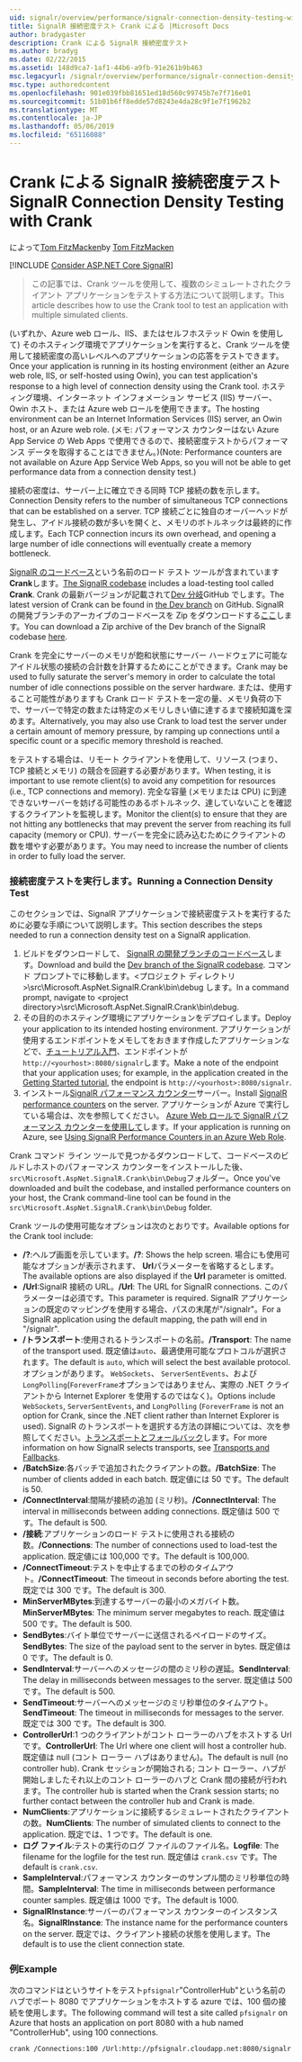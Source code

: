 ```yaml
---
uid: signalr/overview/performance/signalr-connection-density-testing-with-crank
title: SignalR 接続密度テスト Crank による |Microsoft Docs
author: bradygaster
description: Crank による SignalR 接続密度テスト
ms.author: bradyg
ms.date: 02/22/2015
ms.assetid: 148d9ca7-1af1-44b6-a9fb-91e261b9b463
msc.legacyurl: /signalr/overview/performance/signalr-connection-density-testing-with-crank
msc.type: authoredcontent
ms.openlocfilehash: 901e039fbb81651ed18d560c99745b7e7f716e01
ms.sourcegitcommit: 51b01b6ff8edde57d8243e4da28c9f1e7f1962b2
ms.translationtype: MT
ms.contentlocale: ja-JP
ms.lasthandoff: 05/06/2019
ms.locfileid: "65116088"
---
```

# <a name="signalr-connection-density-testing-with-crank"></a><span data-ttu-id="c1457-103">Crank による SignalR 接続密度テスト</span><span class="sxs-lookup"><span data-stu-id="c1457-103">SignalR Connection Density Testing with Crank</span></span>

<span data-ttu-id="c1457-104">によって[Tom FitzMacken](https://github.com/tfitzmac)</span><span class="sxs-lookup"><span data-stu-id="c1457-104">by [Tom FitzMacken](https://github.com/tfitzmac)</span></span>

[!INCLUDE [Consider ASP.NET Core SignalR](~/includes/signalr/signalr-version-disambiguation.md)]

> <span data-ttu-id="c1457-105">この記事では、Crank ツールを使用して、複数のシミュレートされたクライアント アプリケーションをテストする方法について説明します。</span><span class="sxs-lookup"><span data-stu-id="c1457-105">This article describes how to use the Crank tool to test an application with multiple simulated clients.</span></span>

<span data-ttu-id="c1457-106">(いずれか、Azure web ロール、IIS、またはセルフホステッド Owin を使用して) そのホスティング環境でアプリケーションを実行すると、Crank ツールを使用して接続密度の高いレベルへのアプリケーションの応答をテストできます。</span><span class="sxs-lookup"><span data-stu-id="c1457-106">Once your application is running in its hosting environment (either an Azure web role, IIS, or self-hosted using Owin), you can test application's response to a high level of connection density using the Crank tool.</span></span> <span data-ttu-id="c1457-107">ホスティング環境、インターネット インフォメーション サービス (IIS) サーバー、Owin ホスト、または Azure web ロールを使用できます。</span><span class="sxs-lookup"><span data-stu-id="c1457-107">The hosting environment can be an Internet Information Services (IIS) server, an Owin host, or an Azure web role.</span></span> <span data-ttu-id="c1457-108">(メモ: パフォーマンス カウンターはない Azure App Service の Web Apps で使用できるので、接続密度テストからパフォーマンス データを取得することはできません。)</span><span class="sxs-lookup"><span data-stu-id="c1457-108">(Note: Performance counters are not available on Azure App Service Web Apps, so you will not be able to get performance data from a connection density test.)</span></span>

<span data-ttu-id="c1457-109">接続の密度は、サーバー上に確立できる同時 TCP 接続の数を示します。</span><span class="sxs-lookup"><span data-stu-id="c1457-109">Connection Density refers to the number of simultaneous TCP connections that can be established on a server.</span></span> <span data-ttu-id="c1457-110">TCP 接続ごとに独自のオーバーヘッドが発生し、アイドル接続の数が多いを開くと、メモリのボトルネックは最終的に作成します。</span><span class="sxs-lookup"><span data-stu-id="c1457-110">Each TCP connection incurs its own overhead, and opening a large number of idle connections will eventually create a memory bottleneck.</span></span>

<span data-ttu-id="c1457-111">[SignalR のコードベース](https://github.com/signalr/signalr)という名前のロード テスト ツールが含まれています**Crank**します。</span><span class="sxs-lookup"><span data-stu-id="c1457-111">[The SignalR codebase](https://github.com/signalr/signalr) includes a load-testing tool called **Crank**.</span></span> <span data-ttu-id="c1457-112">Crank の最新バージョンが記載されて[Dev 分岐](https://github.com/SignalR/signalr/tree/dev)GitHub でします。</span><span class="sxs-lookup"><span data-stu-id="c1457-112">The latest version of Crank can be found in [the Dev branch](https://github.com/SignalR/signalr/tree/dev) on GitHub.</span></span> <span data-ttu-id="c1457-113">SignalR の開発ブランチのアーカイブのコードベースを Zip をダウンロードする[ここ](https://github.com/SignalR/SignalR/archive/dev.zip)します。</span><span class="sxs-lookup"><span data-stu-id="c1457-113">You can download a Zip archive of the Dev branch of the SignalR codebase [here](https://github.com/SignalR/SignalR/archive/dev.zip).</span></span>

<span data-ttu-id="c1457-114">Crank を完全にサーバーのメモリが飽和状態にサーバー ハードウェアに可能なアイドル状態の接続の合計数を計算するためにことができます。</span><span class="sxs-lookup"><span data-stu-id="c1457-114">Crank may be used to fully saturate the server's memory in order to calculate the total number of idle connections possible on the server hardware.</span></span> <span data-ttu-id="c1457-115">または、使用すること可能性がありますも Crank ロード テストを一定の量、メモリ負荷の下で、サーバーで特定の数または特定のメモリしきい値に達するまで接続知識を深めます。</span><span class="sxs-lookup"><span data-stu-id="c1457-115">Alternatively, you may also use Crank to load test the server under a certain amount of memory pressure, by ramping up connections until a specific count or a specific memory threshold is reached.</span></span>

<span data-ttu-id="c1457-116">をテストする場合は、リモート クライアントを使用して、リソース (つまり、TCP 接続とメモリ) の競合を回避する必要があります。</span><span class="sxs-lookup"><span data-stu-id="c1457-116">When testing, it is important to use remote client(s) to avoid any competition for resources (i.e., TCP connections and memory).</span></span> <span data-ttu-id="c1457-117">完全な容量 (メモリまたは CPU) に到達できないサーバーを妨げる可能性のあるボトルネック、達していないことを確認するクライアントを監視します。</span><span class="sxs-lookup"><span data-stu-id="c1457-117">Monitor the client(s) to ensure that they are not hitting any bottlenecks that may prevent the server from reaching its full capacity (memory or CPU).</span></span> <span data-ttu-id="c1457-118">サーバーを完全に読み込むためにクライアントの数を増やす必要があります。</span><span class="sxs-lookup"><span data-stu-id="c1457-118">You may need to increase the number of clients in order to fully load the server.</span></span>

### <a name="running-a-connection-density-test"></a><span data-ttu-id="c1457-119">接続密度テストを実行します。</span><span class="sxs-lookup"><span data-stu-id="c1457-119">Running a Connection Density Test</span></span>

<span data-ttu-id="c1457-120">このセクションでは、SignalR アプリケーションで接続密度テストを実行するために必要な手順について説明します。</span><span class="sxs-lookup"><span data-stu-id="c1457-120">This section describes the steps needed to run a connection density test on a SignalR application.</span></span>

1. <span data-ttu-id="c1457-121">ビルドをダウンロードして、 [SignalR の開発ブランチのコードベース](https://github.com/SignalR/SignalR/archive/dev.zip)します。</span><span class="sxs-lookup"><span data-stu-id="c1457-121">Download and build the [Dev branch of the SignalR codebase](https://github.com/SignalR/SignalR/archive/dev.zip).</span></span> <span data-ttu-id="c1457-122">コマンド プロンプトでに移動します。&lt;プロジェクト ディレクトリ&gt;\src\Microsoft.AspNet.SignalR.Crank\bin\debug します。</span><span class="sxs-lookup"><span data-stu-id="c1457-122">In a command prompt, navigate to &lt;project directory&gt;\src\Microsoft.AspNet.SignalR.Crank\bin\debug.</span></span>
2. <span data-ttu-id="c1457-123">その目的のホスティング環境にアプリケーションをデプロイします。</span><span class="sxs-lookup"><span data-stu-id="c1457-123">Deploy your application to its intended hosting environment.</span></span> <span data-ttu-id="c1457-124">アプリケーションが使用するエンドポイントをメモしてをおきます作成したアプリケーションなどで、[チュートリアル入門](../getting-started/tutorial-getting-started-with-signalr.md)、エンドポイントが`http://<yourhost>:8080/signalr`します。</span><span class="sxs-lookup"><span data-stu-id="c1457-124">Make a note of the endpoint that your application uses; for example, in the application created in the [Getting Started tutorial](../getting-started/tutorial-getting-started-with-signalr.md), the endpoint is `http://<yourhost>:8080/signalr`.</span></span>
3. <span data-ttu-id="c1457-125">インストール[SignalR パフォーマンス カウンター](signalr-performance.md#perfcounters)サーバー。</span><span class="sxs-lookup"><span data-stu-id="c1457-125">Install [SignalR performance counters](signalr-performance.md#perfcounters) on the server.</span></span> <span data-ttu-id="c1457-126">アプリケーションが Azure で実行している場合は、次を参照してください。 [Azure Web ロールで SignalR パフォーマンス カウンターを使用して](using-signalr-performance-counters-in-an-azure-web-role.md)します。</span><span class="sxs-lookup"><span data-stu-id="c1457-126">If your application is running on Azure, see [Using SignalR Performance Counters in an Azure Web Role](using-signalr-performance-counters-in-an-azure-web-role.md).</span></span>

<span data-ttu-id="c1457-127">Crank コマンド ライン ツールで見つかるダウンロードして、コードベースのビルドしホストのパフォーマンス カウンターをインストールした後、`src\Microsoft.AspNet.SignalR.Crank\bin\Debug`フォルダー。</span><span class="sxs-lookup"><span data-stu-id="c1457-127">Once you've downloaded and built the codebase, and installed performance counters on your host, the Crank command-line tool can be found in the `src\Microsoft.AspNet.SignalR.Crank\bin\Debug` folder.</span></span>

<span data-ttu-id="c1457-128">Crank ツールの使用可能なオプションは次のとおりです。</span><span class="sxs-lookup"><span data-stu-id="c1457-128">Available options for the Crank tool include:</span></span>

- <span data-ttu-id="c1457-129">**/?**:ヘルプ画面を示しています。</span><span class="sxs-lookup"><span data-stu-id="c1457-129">**/?**: Shows the help screen.</span></span> <span data-ttu-id="c1457-130">場合にも使用可能なオプションが表示されます、 **Url**パラメーターを省略するとします。</span><span class="sxs-lookup"><span data-stu-id="c1457-130">The available options are also displayed if the **Url** parameter is omitted.</span></span>
- <span data-ttu-id="c1457-131">**/Url**:SignalR 接続の URL。</span><span class="sxs-lookup"><span data-stu-id="c1457-131">**/Url**: The URL for SignalR connections.</span></span> <span data-ttu-id="c1457-132">このパラメーターは必須です。</span><span class="sxs-lookup"><span data-stu-id="c1457-132">This parameter is required.</span></span> <span data-ttu-id="c1457-133">SignalR アプリケーションの既定のマッピングを使用する場合、パスの末尾が"/signalr"。</span><span class="sxs-lookup"><span data-stu-id="c1457-133">For a SignalR application using the default mapping, the path will end in "/signalr".</span></span>
- <span data-ttu-id="c1457-134">**/トランスポート**:使用されるトランスポートの名前。</span><span class="sxs-lookup"><span data-stu-id="c1457-134">**/Transport**: The name of the transport used.</span></span> <span data-ttu-id="c1457-135">既定値は`auto`、最適使用可能なプロトコルが選択されます。</span><span class="sxs-lookup"><span data-stu-id="c1457-135">The default is `auto`, which will select the best available protocol.</span></span> <span data-ttu-id="c1457-136">オプションがあります。 `WebSockets`、 `ServerSentEvents`、および`LongPolling`(`ForeverFrame`オプションではありません、実際の .NET クライアントから Internet Explorer を使用するのではなく)。</span><span class="sxs-lookup"><span data-stu-id="c1457-136">Options include `WebSockets`, `ServerSentEvents`, and `LongPolling` (`ForeverFrame` is not an option for Crank, since the .NET client rather than Internet Explorer is used).</span></span> <span data-ttu-id="c1457-137">SignalR のトランスポートを選択する方法の詳細については、次を参照してください。[トランスポートとフォールバック](../getting-started/introduction-to-signalr.md#transports)します。</span><span class="sxs-lookup"><span data-stu-id="c1457-137">For more information on how SignalR selects transports, see [Transports and Fallbacks](../getting-started/introduction-to-signalr.md#transports).</span></span>
- <span data-ttu-id="c1457-138">**/BatchSize**:各バッチで追加されたクライアントの数。</span><span class="sxs-lookup"><span data-stu-id="c1457-138">**/BatchSize**: The number of clients added in each batch.</span></span> <span data-ttu-id="c1457-139">既定値には 50 です。</span><span class="sxs-lookup"><span data-stu-id="c1457-139">The default is 50.</span></span>
- <span data-ttu-id="c1457-140">**/ConnectInterval**:間隔が接続の追加 (ミリ秒)。</span><span class="sxs-lookup"><span data-stu-id="c1457-140">**/ConnectInterval**: The interval in milliseconds between adding connections.</span></span> <span data-ttu-id="c1457-141">既定値は 500 です。</span><span class="sxs-lookup"><span data-stu-id="c1457-141">The default is 500.</span></span>
- <span data-ttu-id="c1457-142">**/接続**:アプリケーションのロード テストに使用される接続の数。</span><span class="sxs-lookup"><span data-stu-id="c1457-142">**/Connections**: The number of connections used to load-test the application.</span></span> <span data-ttu-id="c1457-143">既定値には 100,000 です。</span><span class="sxs-lookup"><span data-stu-id="c1457-143">The default is 100,000.</span></span>
- <span data-ttu-id="c1457-144">**/ConnectTimeout**:テストを中止するまでの秒のタイムアウト。</span><span class="sxs-lookup"><span data-stu-id="c1457-144">**/ConnectTimeout**: The timeout in seconds before aborting the test.</span></span> <span data-ttu-id="c1457-145">既定では 300 です。</span><span class="sxs-lookup"><span data-stu-id="c1457-145">The default is 300.</span></span>
- <span data-ttu-id="c1457-146">**MinServerMBytes**:到達するサーバーの最小のメガバイト数。</span><span class="sxs-lookup"><span data-stu-id="c1457-146">**MinServerMBytes**: The minimum server megabytes to reach.</span></span> <span data-ttu-id="c1457-147">既定値は 500 です。</span><span class="sxs-lookup"><span data-stu-id="c1457-147">The default is 500.</span></span>
- <span data-ttu-id="c1457-148">**SendBytes**:バイト単位でサーバーに送信されるペイロードのサイズ。</span><span class="sxs-lookup"><span data-stu-id="c1457-148">**SendBytes**: The size of the payload sent to the server in bytes.</span></span> <span data-ttu-id="c1457-149">既定値は 0 です。</span><span class="sxs-lookup"><span data-stu-id="c1457-149">The default is 0.</span></span>
- <span data-ttu-id="c1457-150">**SendInterval**:サーバーへのメッセージの間のミリ秒の遅延。</span><span class="sxs-lookup"><span data-stu-id="c1457-150">**SendInterval**: The delay in milliseconds between messages to the server.</span></span> <span data-ttu-id="c1457-151">既定値は 500 です。</span><span class="sxs-lookup"><span data-stu-id="c1457-151">The default is 500.</span></span>
- <span data-ttu-id="c1457-152">**SendTimeout**:サーバーへのメッセージのミリ秒単位のタイムアウト。</span><span class="sxs-lookup"><span data-stu-id="c1457-152">**SendTimeout**: The timeout in milliseconds for messages to the server.</span></span> <span data-ttu-id="c1457-153">既定では 300 です。</span><span class="sxs-lookup"><span data-stu-id="c1457-153">The default is 300.</span></span>
- <span data-ttu-id="c1457-154">**ControllerUrl**:1 つのクライアントがコント ローラーのハブをホストする Url です。</span><span class="sxs-lookup"><span data-stu-id="c1457-154">**ControllerUrl**: The Url where one client will host a controller hub.</span></span> <span data-ttu-id="c1457-155">既定値は null (コント ローラー ハブはありません)。</span><span class="sxs-lookup"><span data-stu-id="c1457-155">The default is null (no controller hub).</span></span> <span data-ttu-id="c1457-156">Crank セッションが開始される; コント ローラー、ハブが開始しましたそれ以上のコント ローラーのハブと Crank 間の接続が行われます。</span><span class="sxs-lookup"><span data-stu-id="c1457-156">The controller hub is started when the Crank session starts; no further contact between the controller hub and Crank is made.</span></span>
- <span data-ttu-id="c1457-157">**NumClients**:アプリケーションに接続するシミュレートされたクライアントの数。</span><span class="sxs-lookup"><span data-stu-id="c1457-157">**NumClients**: The number of simulated clients to connect to the application.</span></span> <span data-ttu-id="c1457-158">既定では、1 つです。</span><span class="sxs-lookup"><span data-stu-id="c1457-158">The default is one.</span></span>
- <span data-ttu-id="c1457-159">**ログ ファイル**:テストの実行のログ ファイルのファイル名。</span><span class="sxs-lookup"><span data-stu-id="c1457-159">**Logfile**: The filename for the logfile for the test run.</span></span> <span data-ttu-id="c1457-160">既定値は `crank.csv` です。</span><span class="sxs-lookup"><span data-stu-id="c1457-160">The default is `crank.csv`.</span></span>
- <span data-ttu-id="c1457-161">**SampleInterval**:パフォーマンス カウンターのサンプル間のミリ秒単位の時間。</span><span class="sxs-lookup"><span data-stu-id="c1457-161">**SampleInterval**: The time in milliseconds between performance counter samples.</span></span> <span data-ttu-id="c1457-162">既定値は 1000 です。</span><span class="sxs-lookup"><span data-stu-id="c1457-162">The default is 1000.</span></span>
- <span data-ttu-id="c1457-163">**SignalRInstance**:サーバーのパフォーマンス カウンターのインスタンス名。</span><span class="sxs-lookup"><span data-stu-id="c1457-163">**SignalRInstance**: The instance name for the performance counters on the server.</span></span> <span data-ttu-id="c1457-164">既定では、クライアント接続の状態を使用します。</span><span class="sxs-lookup"><span data-stu-id="c1457-164">The default is to use the client connection state.</span></span>

### <a name="example"></a><span data-ttu-id="c1457-165">例</span><span class="sxs-lookup"><span data-stu-id="c1457-165">Example</span></span>

<span data-ttu-id="c1457-166">次のコマンドはというサイトをテスト`pfsignalr`"ControllerHub"という名前のハブでポート 8080 でアプリケーションをホストする azure では、100 個の接続を使用します。</span><span class="sxs-lookup"><span data-stu-id="c1457-166">The following command will test a site called `pfsignalr` on Azure that hosts an application on port 8080 with a hub named "ControllerHub", using 100 connections.</span></span>

`crank /Connections:100 /Url:http://pfsignalr.cloudapp.net:8080/signalr`
